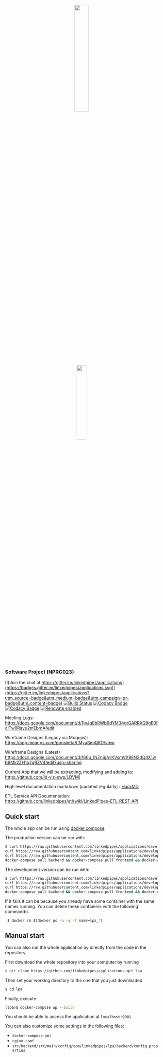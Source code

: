 <p align="center"><img width=30% src="https://pli.io/22gHl3.png"></p>
<p align="center"><img width=25% src="https://media.giphy.com/media/8PpFGKr5vgNY1s8QiY/giphy.gif"></p>

### Software Project (NPRG023)

[![Join the chat at https://gitter.im/linkedpipes/applications](https://badges.gitter.im/linkedpipes/applications.svg)](https://gitter.im/linkedpipes/applications?utm_source=badge&utm_medium=badge&utm_campaign=pr-badge&utm_content=badge)
[![Build Status](https://travis-ci.org/linkedpipes/applications.svg?branch=develop)](https://travis-ci.org/linkedpipes/applications)
[![Codacy Badge](https://api.codacy.com/project/badge/Grade/87ac72b5a8d347b5a10a519323d71b6f)](https://app.codacy.com/app/LinkedPipes/applications?utm_source=github.com&utm_medium=referral&utm_content=linkedpipes/applications&utm_campaign=Badge_Grade_Settings)
[![Codacy Badge](https://api.codacy.com/project/badge/Coverage/9589669eb7534112a3f65f0e4b9f69d8)](https://www.codacy.com/app/LinkedPipes/applications?utm_source=github.com&utm_medium=referral&utm_content=linkedpipes/applications&utm_campaign=Badge_Coverage)
[![Renovate enabled](https://img.shields.io/badge/renovate-enabled-brightgreen.svg)](https://renovatebot.com/)

Meeting Logs: https://docs.google.com/document/d/1tvJgEbRWb9dYM34grGARRXQ9gE0fcITw0Rayu2mEbmA/edit

Wireframe Designs (Legacy via Moqups): https://app.moqups.com/ponsietta/LMyuSmiQKD/view

Wireframe Designs (Latest) https://docs.google.com/document/d/166u_INZn6jAsKVsmVX88N2dQdX1wb9Mk2ZH1q2gRZV4/edit?usp=sharing

Current App that we will be extracting, modifying and adding to: https://github.com/ld-viz-swp/LDVMi

High level documentation markdown (updated regularly) : [HackMD](https://hackmd.io/lymLxN5AR4KTX4x3kPyiiQ#)

ETL Service API Documentation: https://github.com/linkedpipes/etl/wiki/LinkedPipes-ETL-REST-API

## Quick start

The whole app can be run using [docker compose](https://docs.docker.com/compose/install/):

The production version can be run with:

```bash
$ curl https://raw.githubusercontent.com/linkedpipes/applications/develop/src/backend/src/main/config/com/linkedpipes/lpa/backend/config.properties -o config.properties &&
curl https://raw.githubusercontent.com/linkedpipes/applications/develop/docker-compose-master.yml -o docker-compose.yml &&
curl https://raw.githubusercontent.com/linkedpipes/applications/develop/nginx-prod.conf -o  nginx-prod.conf &&
docker-compose pull backend && docker-compose pull frontend && docker-compose up
```

The development version can be run with:

```bash
$ curl https://raw.githubusercontent.com/linkedpipes/applications/develop/src/backend/src/main/config/com/linkedpipes/lpa/backend/config.properties -o config.properties &&
curl https://raw.githubusercontent.com/linkedpipes/applications/develop/docker-compose.yml -o docker-compose.yml &&
curl https://raw.githubusercontent.com/linkedpipes/applications/develop/nginx.conf -o  nginx.conf &&
docker-compose pull backend && docker-compose pull frontend && docker-compose up
```

If it fails it can be because you already have some container with the same names running. You can delete these containers with the
following command:s

```bash
 $ docker rm $(docker ps -a -q -f name=lpa_*)
```

## Manual start

You can also run the whole application by directly from the code in the repository.

First download the whole repository into your computer by running

```bash
$ git clone https://github.com/linkedpipes/applications.git lpa
```

Then set your working directory to the one that you just downloaded:

```bash
$ cd lpa
```

Finally, execute

```bash
(lpa)$ docker-compose up --build
```

You should be able to access the application at `localhost:9001`

You can also customize some settings in the following files:

- `docker-compose.yml`
- `nginx.conf`
- `src/backend/src/main/config/com/linkedpipes/lpa/backend/config.properties`
